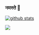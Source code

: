 ### नमस्ते 🙏

[![github stats](https://github-readme-stats.vercel.app/api?username=ankurk91&show_icons=true&include_all_commits=true&count_private=true&theme=onedark&cache_seconds=3600)](https://github.com/ankurk91)

![](https://komarev.com/ghpvc/?username=ankurk91) 
<!--
**ankurk91/ankurk91** is a ✨ _special_ ✨ repository because its `README.md` (this file) appears on your GitHub profile.

Here are some ideas to get you started:

- 🔭 I’m currently working on ...
- 🌱 I’m currently learning ...
- 👯 I’m looking to collaborate on ...
- 🤔 I’m looking for help with ...
- 💬 Ask me about ...
- 📫 How to reach me: ...
- 😄 Pronouns: ...
- ⚡ Fun fact: ...
-->
